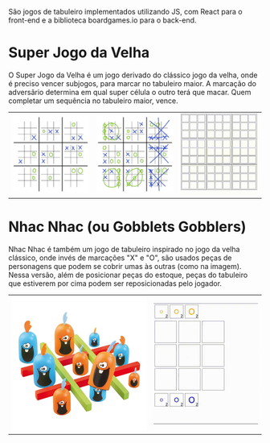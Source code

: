 São jogos de tabuleiro implementados utilizando JS, com React para o front-end e a biblioteca boardgames.io para o back-end.

# Super Jogo da Velha

O Super Jogo da Velha é um jogo derivado do clássico jogo da velha, onde é preciso vencer subjogos, para marcar no tabuleiro maior. A marcação do adversãrio determina em qual super célula o outro terá que macar. Quem completar um sequência no tabuleiro maior, vence.

|   |   |   |
| - | - | - |
| <img src="assets/super0.jpg " width="300" /> | <img src="assets/super1.jpg " width="300" /> | <img src="assets/super.gif " width="300" /> |

# Nhac Nhac (ou Gobblets Gobblers)

Nhac Nhac é também um jogo de tabuleiro inspirado no jogo da velha clássico, onde invés de marcações "X" e "O", são usados peças de personagens que podem se cobrir umas às outras (como na imagem). Nessa versão, além de posicionar peças do estoque, peças do tabuleiro que estiverem por cima podem ser reposicionadas pelo jogador.

|   |   |
| - | - |
| <img src="assets/nhac_nhac.png " width="450" /> | <img src="assets/nhac_nhac.gif" width="350" /> |



